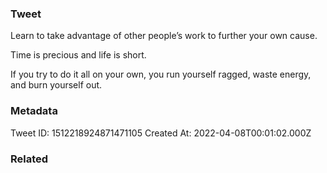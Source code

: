 ### Tweet
Learn to take advantage of other people’s work to further your own cause.

Time is precious and life is short.

If you try to do it all on your own, you run yourself ragged, waste energy, and burn yourself out.

### Metadata
Tweet ID: 1512218924871471105
Created At: 2022-04-08T00:01:02.000Z

### Related

